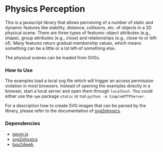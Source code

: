 # Physics Perception #

This is a javascript library that allows perceiving of a number of static and
dynamic features like stability, distance, collisions, etc. of objects in a
2D physical scene. There are three types of features: object attributes (e.g., shape), group attributes (e.g., close) and relationships (e.g., close-to or left-of). Many features return gradual membership values, which means something can be a little or a lot left-of something else.

The physical scenes can be loaded from SVGs.

### How to Use ###

The examples load a local svg file which will trigger an access permission violation in most browsers. Instead of opening the examples directly in a browser, start a local server and open them through `localhost`. You could either use the `npm` package `static` or run `python -m SimpleHTTPServer`.

For a description how to create SVG images that can be parsed by the library, please refer to the documentation of [svg2physics](https://github.com/eweitnauer/svg2physics).

### Dependencies ###

* [geom.js](https://github.com/eweitnauer/geom.js)
* [svg2physics](https://github.com/eweitnauer/svg2physics)
* [box2dweb](http://box2dweb.googlecode.com)
